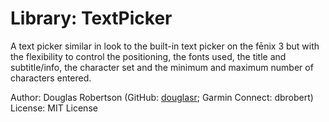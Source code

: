 # Library: TextPicker
A text picker similar in look to the built-in text picker on the fēnix 3 but
with the flexibility to control the positioning, the fonts used, the title and
subtitle/info, the character set and the minimum and maximum number of
characters entered.

Author: Douglas Robertson (GitHub: [douglasr](https://github.com/douglasr); Garmin Connect: dbrobert)  
License: MIT License  
